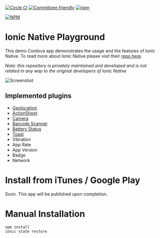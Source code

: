 [![Circle CI](https://circleci.com/gh/ihadeed/ionic-native-playground.svg?style=shield)](https://circleci.com/gh/ihadeed/ionic-native-playground) [![Commitizen friendly](https://img.shields.io/badge/commitizen-friendly-brightgreen.svg)](http://commitizen.github.io/cz-cli/)
[![npm](https://img.shields.io/npm/l/express.svg)](https://www.npmjs.com/package/ionic-native-playground)

[![NPM](https://nodei.co/npm/ionic-native-playground.png?stars&downloads)](https://nodei.co/npm/ionic-native-playground/)


# Ionic Native Playground

This demo Cordova app demonstrates the usage and the features of Ionic Native. To read more about Ionic Native please visit their [repo here](https://github.com/driftyco/ionic-native). 

*Note: this repository is privately maintained and developed and is not related in any way to the original developers of Ionic Native*

![Screenshot](https://github.com/ihadeed/ionic-native-playground/blob/master/screenshot.png?raw=true "Screenshot")

## Implemented plugins
- [Geolocation](http://ionicframework.com/docs/v2/native/Geolocation)
- [ActionSheet](http://ionicframework.com/docs/v2/native/Action%20Sheet/)
- [Camera](http://ionicframework.com/docs/v2/native/Camera)
- [Barcode Scanner](http://ionicframework.com/docs/v2/native/Barcode%20Scanner)
- [Battery Status](http://ionicframework.com/docs/v2/native/Battert%20Status)
- [Toast](http://ionicframework.com/docs/v2/native/Toast)
- Vibration
- App Rate
- App Version
- Badge
- Network

# Install from iTunes / Google Play
Soon.
This app will be published upon completion.

# Manual Installation
```shell
npm install
ionic state restore
```
